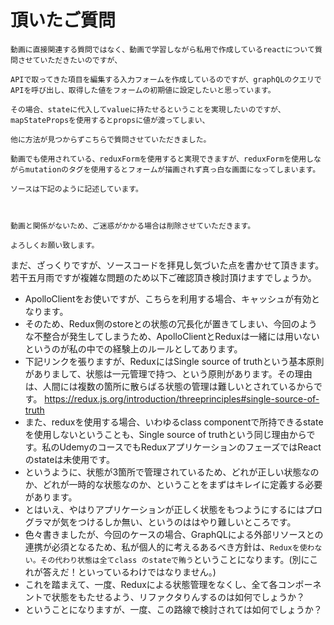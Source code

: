 # 頂いたご質問

```
動画に直接関連する質問ではなく、動画で学習しながら私用で作成しているreactについて質問させていただきたいのですが、

APIで取ってきた項目を編集する入力フォームを作成しているのですが、graphQLのクエリでAPIを呼び出し、取得した値をフォームの初期値に設定したいと思っています。

その場合、stateに代入してvalueに持たせるということを実現したいのですが、mapStatePropsを使用するとpropsに値が渡ってしまい、

他に方法が見つからずこちらで質問させていただきました。

動画でも使用されている、reduxFormを使用すると実現できますが、reduxFormを使用しながらmutationのタグを使用するとフォームが描画されず真っ白な画面になってしまいます。

ソースは下記のように記述しています。



動画と関係がないため、ご迷惑がかかる場合は削除させていただきます。

よろしくお願い致します。
```

まだ、ざっくりですが、ソースコードを拝見し気づいた点を書かせて頂きます。若干五月雨ですが複雑な問題のため以下ご確認頂き検討頂けますでしょうか。

* ApolloClientをお使いですが、こちらを利用する場合、キャッシュが有効となります。
* そのため、Redux側のstoreとの状態の冗長化が置きてしまい、今回のような不整合が発生してしまうため、ApolloClientとReduxは一緒には用いないというのが私の中での経験上のルールとしてあります。
* 下記リンクを張りますが、ReduxにはSingle source of truthという基本原則がありまして、状態は一元管理で持つ、という原則があります。その理由は、人間には複数の箇所に散らばる状態の管理は難しいとされているからです。
    https://redux.js.org/introduction/threeprinciples#single-source-of-truth
* また、reduxを使用する場合、いわゆるclass componentで所持できるstateを使用しないということも、Single source of truthという同じ理由からです。私のUdemyのコースでもReduxアプリケーションのフェーズではReactのstateは未使用です。
* というように、状態が3箇所で管理されているため、どれが正しい状態なのか、どれが一時的な状態なのか、ということをまずはキレイに定義する必要があります。
* とはいえ、やはりアプリケーションが正しく状態をもつようにするにはプログラマが気をつけるしか無い、というのははやり難しいところです。
* 色々書きましたが、今回のケースの場合、GraphQLによる外部リソースとの連携が必須となるため、私が個人的に考えるあるべき方針は、`Reduxを使わない。その代わり状態は全てclass のstateで賄う`ということになります。(別にこれが答えだ！といっているわけではなりません。)
* これを踏まえて、一度、Reduxによる状態管理をなくし、全て各コンポーネントで状態をもたせるよう、リファクタりんするのは如何でしょうか？
* ということになりますが、一度、この路線で検討されては如何でしょうか？


